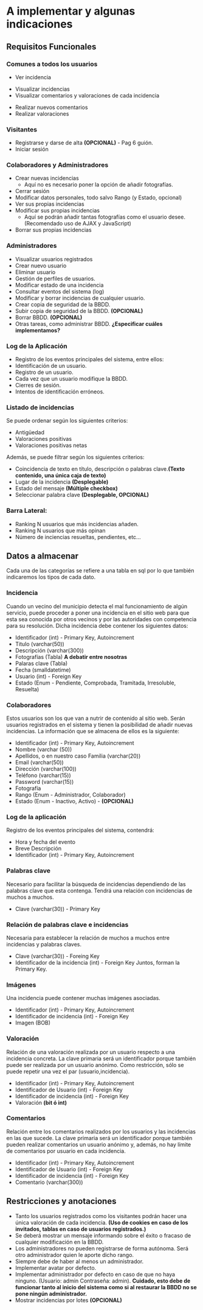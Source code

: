 # A implementar y algunas indicaciones

## Requisitos Funcionales

### Comunes a todos los usuarios

+ Ver incidencia
* Visualizar incidencias
* Visualizar comentarios y valoraciones de cada incidencia
+ Realizar nuevos comentarios
+ Realizar valoraciones

### Visitantes
+ Registrarse y darse de alta **(OPCIONAL)** - Pag 6 guión.
+ Iniciar sesión

### Colaboradores y Administradores
+ Crear nuevas incidencias
  - Aquí no es necesario poner la opción de añadir fotografías.
+ Cerrar sesión
+ Modificar datos personales, todo salvo Rango (y Estado, opcional)
+ Ver sus propias incidencias
+ Modificar sus propias incidencias
    - Aquí se podrán añadir tantas fotografías como el usuario desee. (Recomendado uso de AJAX y JavaScript)
+ Borrar sus propias incidencias

### Administradores
+ Visualizar usuarios registrados
+ Crear nuevo usuario
+ Eliminar usuario
+ Gestión de perfiles de usuarios.
+ Modificar estado de una incidencia
+ Consultar eventos del sistema (log)
+ Modificar y borrar incidencias de cualquier usuario.
+ Crear copia de seguridad de la BBDD.
+ Subir copia de seguridad de la BBDD. **(OPCIONAL)**
+ Borrar BBDD. **(OPCIONAL)**
+ Otras tareas, como administrar BBDD. **¿Especificar cuáles implementamos?**

### Log de la Aplicación
+ Registro de los eventos principales del sistema, entre ellos:
+ Identificación de un usuario.
+ Registro de un usuario.
+ Cada vez que un usuario modifique la BBDD.
+ Cierres de sesión.
+ Intentos de identificación erróneos.

### Listado de incidencias
Se puede ordenar según los siguientes criterios:
+ Antigüedad
+ Valoraciones positivas
+ Valoraciones positivas netas

Además, se puede filtrar según los siguientes criterios:
+ Coincidencia de texto en título, descripción o palabras clave.**(Texto contenido, una única caja de texto)**
+ Lugar de la incidencia **(Desplegable)**
+ Estado del mensaje **(Múltiple checkbox)**
+ Seleccionar palabra clave **(Desplegable, OPCIONAL)**

### Barra Lateral:
+ Ranking N usuarios que más incidencias añaden.
+ Ranking N usuarios que más opinan
+ Número de inciencias resueltas, pendientes, etc...

## Datos a almacenar
Cada una de las categorías se refiere a una tabla en sql por lo que también indicaremos los tipos de cada dato.

### Incidencia
Cuando un vecino del municipio detecta el mal funcionamiento de algún servicio, puede proceder a poner una incidencia en el sitio web para que esta sea conocida por otros vecinos y por las autoridades con competencia para su resolución. Dicha incidencia debe contener los siguientes datos:
- Identificador (int) - Primary Key, Autoincrement
- Titulo (varchar(50))
- Descripción (varchar(300))
- Fotografías (Tabla) **A debatir entre nosotras**
- Palaras clave (Tabla)
- Fecha (smalldatetime)
- Usuario (int) - Foreign Key
- Estado (Enum - Pendiente, Comprobada, Tramitada, Irresoluble, Resuelta)

### Colaboradores
Estos usuarios son los que van a nutrir de contenido al sitio web. Serán usuarios registrados en el sistema y tienen la posibilidad de añadir nuevas incidencias. La información que se almacena de ellos es la siguiente:
  - Identificador (int) - Primary Key, Autoincrement
  - Nombre (varchar (50))
  - Apellidos, o en nuestro caso Familia (varchar(20))
  - Email (varchar(50))
  - Dirección (varchar(100))
  - Teléfono (varchar(15))
  - Password (varchar(15))
  - Fotografía
  - Rango (Enum - Administrador, Colaborador)
  - Estado (Enum - Inactivo, Activo) - **(OPCIONAL)**

### Log de la aplicación
Registro de los eventos principales del sistema, contendrá:
+ Hora y fecha del evento
+ Breve Descripción
+ Identificador (int) - Primary Key, Autoincrement

### Palabras clave
Necesario para facilitar la búsqueda de incidencias dependiendo de las palabras clave que esta contenga. Tendrá una relación con incidencias de muchos a muchos.
- Clave (varchar(30)) - Primary Key

### Relación de palabras clave e incidencias
Necesaria para establecer la relación de muchos a muchos entre incidencias y palabras claves.
- Clave (varchar(30)) - Foreing Key
- Identificador de la incidencia (int) - Foreign Key
Juntos, forman la Primary Key.

### Imágenes
Una incidencia puede contener muchas imágenes asociadas.
- Identificador (int) - Primary Key, Autoincrement
- Identificador de incidencia (int) - Foreign Key
- Imagen (BOB) 

### Valoración
Relación de una valoración realizada por un usuario respecto a una incidencia concreta. La clave primaria será un identificador porque también puede ser realizada por un usuario anónimo. Como restricción, sólo se puede repetir una vez el par (usuario,incidencia).
+ Identificador (int) - Primary Key, Autoincrement
+ Identificador de Usuario (int) - Foreign Key
+ Identificador de incidencia (int) - Foreign Key
+ Valoración **(bit ó int)**


### Comentarios
Relación entre los comentarios realizados por los usuarios y las incidencias en las que sucede. La clave primaria será un identificador porque también pueden realizar comentarios un usuario anónimo y, además, no hay límite de comentarios por usuario en cada incidencia.
+ Identificador (int) - Primary Key, Autoincrement
+ Identificador de Usuario (int) - Foreign Key
+ Identificador de incidencia (int) - Foreign Key
+ Comentario (varchar(300))

## Restricciones y anotaciones
+ Tanto los usuarios registrados como los visitantes podrán hacer una única valoración de cada incidencia. **(Uso de cookies en caso de los invitados, tablas en caso de usuarios registrados.)**
+ Se deberá mostrar un mensaje informando sobre el éxito o fracaso de cualquier modificación en la BBDD.
+ Los administradores no pueden registrarse de forma autónoma. Será otro administrador quien le aporte dicho rango.
+ Siempre debe de haber al menos un administrador.
+ Implementar avatar por defecto.
+ Implementar administrador por defecto en caso de que no haya ninguno. (Usuario: admin Contraseña: admin). **Cuidado, esto debe de funcionar tanto al inicio del sistema como si al restaurar la BBDD no se pone ningún administrador.**
+ Mostrar incidencias por lotes **(OPCIONAL)**
